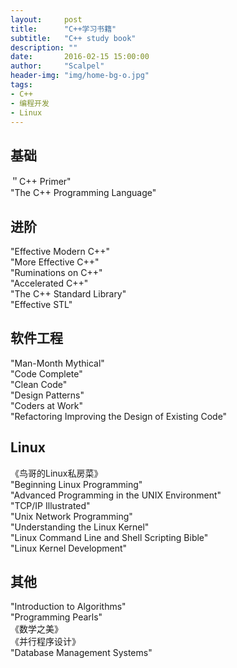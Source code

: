 ```yaml
---
layout:     post
title:      "C++学习书籍"
subtitle:   "C++ study book"
description: ""
date:       2016-02-15 15:00:00
author:     "Scalpel"
header-img: "img/home-bg-o.jpg"
tags:
- C++
- 编程开发
- Linux
---
```

基础
---
＂C++ Primer"  
"The C++ Programming Language"  

进阶  
---
"Effective Modern C++"  
"More Effective C++"  
"Ruminations on C++"  
"Accelerated C++"  
"The C++ Standard Library"  
"Effective STL"  

软件工程  
---
"Man-Month Mythical"  
"Code Complete"  
"Clean Code"  
"Design Patterns"  
"Coders at Work"  
"Refactoring Improving the Design of Existing Code"  

Linux
---
《鸟哥的Linux私房菜》  
"Beginning Linux Programming"  
"Advanced Programming in the UNIX Environment"  
"TCP/IP Illustrated"  
"Unix Network Programming"  
"Understanding the Linux Kernel"  
"Linux Command Line and Shell Scripting Bible"  
"Linux Kernel Development"  

其他
---
"Introduction to Algorithms"  
"Programming Pearls"  
《数学之美》  
《并行程序设计》  
"Database Management Systems"  




